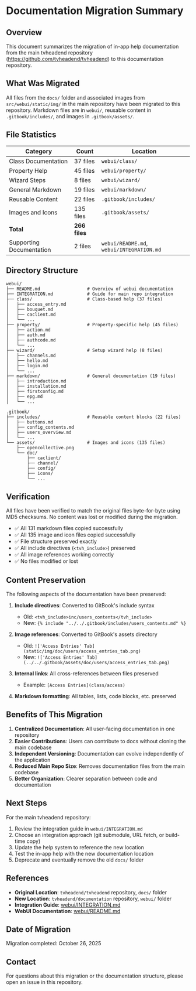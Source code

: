 # Documentation Migration Summary

## Overview

This document summarizes the migration of in-app help documentation from the main tvheadend repository (https://github.com/tvheadend/tvheadend) to this documentation repository.

## What Was Migrated

All files from the `docs/` folder and associated images from `src/webui/static/img/` in the main repository have been migrated to this repository. Markdown files are in `webui/`, reusable content in `.gitbook/includes/`, and images in `.gitbook/assets/`.

## File Statistics

| Category | Count | Location |
|----------|-------|----------|
| Class Documentation | 37 files | `webui/class/` |
| Property Help | 45 files | `webui/property/` |
| Wizard Steps | 8 files | `webui/wizard/` |
| General Markdown | 19 files | `webui/markdown/` |
| Reusable Content | 22 files | `.gitbook/includes/` |
| Images and Icons | 135 files | `.gitbook/assets/` |
| **Total** | **266 files** | |
| Supporting Documentation | 2 files | `webui/README.md`, `webui/INTEGRATION.md` |

## Directory Structure

```
webui/
├── README.md                  # Overview of webui documentation
├── INTEGRATION.md             # Guide for main repo integration
├── class/                     # Class-based help (37 files)
│   ├── access_entry.md
│   ├── bouquet.md
│   ├── caclient.md
│   └── ...
├── property/                  # Property-specific help (45 files)
│   ├── action.md
│   ├── auth.md
│   ├── authcode.md
│   └── ...
├── wizard/                    # Setup wizard help (8 files)
│   ├── channels.md
│   ├── hello.md
│   ├── login.md
│   └── ...
├── markdown/                  # General documentation (19 files)
│   ├── introduction.md
│   ├── installation.md
│   ├── firstconfig.md
│   ├── epg.md
│   └── ...

.gitbook/
├── includes/                  # Reusable content blocks (22 files)
│   ├── buttons.md
│   ├── config_contents.md
│   ├── users_overview.md
│   └── ...
└── assets/                    # Images and icons (135 files)
    ├── opencollective.png
    └── doc/
        ├── caclient/
        ├── channel/
        ├── config/
        ├── icons/
        └── ...
```

## Verification

All files have been verified to match the original files byte-for-byte using MD5 checksums. No content was lost or modified during the migration.

- ✅ All 131 markdown files copied successfully
- ✅ All 135 image and icon files copied successfully
- ✅ File structure preserved exactly
- ✅ All include directives (`<tvh_include>`) preserved
- ✅ All image references working correctly
- ✅ No files modified or lost

## Content Preservation

The following aspects of the documentation have been preserved:

1. **Include directives**: Converted to GitBook's include syntax
   - Old: `<tvh_include>inc/users_contents</tvh_include>`
   - New: `{% include "../../.gitbook/includes/users_contents.md" %}`

2. **Image references**: Converted to GitBook's assets directory
   - Old: `!['Access Entries' Tab](static/img/doc/users/access_entries_tab.png)`
   - New: `!['Access Entries' Tab](../../.gitbook/assets/doc/users/access_entries_tab.png)`

3. **Internal links**: All cross-references between files preserved
   - Example: `[Access Entries](class/access)`

4. **Markdown formatting**: All tables, lists, code blocks, etc. preserved

## Benefits of This Migration

1. **Centralized Documentation**: All user-facing documentation in one repository
2. **Easier Contributions**: Users can contribute to docs without cloning the main codebase
3. **Independent Versioning**: Documentation can evolve independently of the application
4. **Reduced Main Repo Size**: Removes documentation files from the main codebase
5. **Better Organization**: Clearer separation between code and documentation

## Next Steps

For the main tvheadend repository:

1. Review the integration guide in `webui/INTEGRATION.md`
2. Choose an integration approach (git submodule, URL fetch, or build-time copy)
3. Update the help system to reference the new location
4. Test the in-app help with the new documentation location
5. Deprecate and eventually remove the old `docs/` folder

## References

- **Original Location**: `tvheadend/tvheadend` repository, `docs/` folder
- **New Location**: `tvheadend/documentation` repository, `webui/` folder
- **Integration Guide**: [webui/INTEGRATION.md](webui/INTEGRATION.md)
- **WebUI Documentation**: [webui/README.md](webui/README.md)

## Date of Migration

Migration completed: October 26, 2025

## Contact

For questions about this migration or the documentation structure, please open an issue in this repository.
